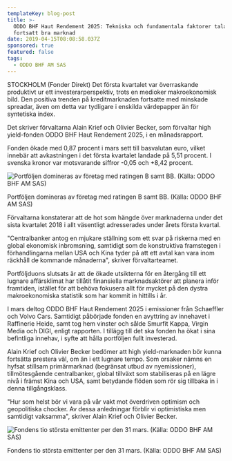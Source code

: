 ```yaml
---
templateKey: blog-post
title: >-
  ODDO BHF Haut Rendement 2025: Tekniska och fundamentala faktorer talar för
  fortsatt bra marknad
date: 2019-04-15T08:08:58.037Z
sponsored: true
featured: false
tags:
  - ODDO BHF AM SAS
---
```

STOCKHOLM (Fonder Direkt) Det första kvartalet var överraskande produktivt ur ett investerarperspektiv, trots en medioker makroekonomisk bild. Den positiva trenden på kreditmarknaden fortsatte med minskade spreadar, även om detta var tydligare i enskilda värdepapper än för syntetiska index.

Det skriver förvaltarna Alain Krief och Olivier Becker, som förvaltar high yield-fonden ODDO BHF Haut Rendement 2025, i en månadsrapport.

Fonden ökade med 0,87 procent i mars sett till basvalutan euro, vilket innebär att avkastningen i det första kvartalet landade på 5,51 procent. I svenska kronor var motsvarande siffror -0,05 och +8,42 procent.

![Portföljen domineras av företag med ratingen B samt BB. (Källa: ODDO BHF AM SAS)](/img/oddo15apr.png)

<span class="image-caption">Portföljen domineras av företag med ratingen B samt BB. (Källa: ODDO BHF AM SAS)</span>

Förvaltarna konstaterar att de hot som hängde över marknaderna under det sista kvartalet 2018 i allt väsentligt adresserades under årets första kvartal.



"Centralbanker antog en mjukare ställning som ett svar på riskerna med en global ekonomisk inbromsning, samtidigt som de konstruktiva framstegen i förhandlingarna mellan USA och Kina tyder på att ett avtal kan vara inom räckhåll de kommande månaderna", skriver förvaltarteamet.



Portföljduons slutsats är att de ökade utsikterna för en återgång till ett lugnare affärsklimat har tillåtit finansiella marknadsaktörer att planera inför framtiden, istället för att behöva fokusera allt för mycket på den dystra makroekonomiska statistik som har kommit in hittills i år.



I mars deltog ODDO BHF Haut Rendement 2025 i emissioner från Schaeffler och Volvo Cars. Samtidigt påbörjade fonden en avyttring av innehavet i Raffinerie Heide, samt tog hem vinster och sålde Smurfit Kappa, Virgin Media och DIGI, enligt rapporten. I tillägg till det ska fonden ha ökat i sina befintliga innehav, i syfte att hålla portföljen fullt investerad.



Alain Krief och Olivier Becker bedömer att high yield-marknaden bör kunna fortsätta prestera väl, om än i ett lugnare tempo. Som orsaker nämns en hyfsat stillsam primärmarknad (begränsat utbud av nyemissioner), tillmötesgående centralbanker, global tillväxt som stabiliseras på en lägre nivå i främst Kina och USA, samt betydande flöden som rör sig tillbaka in i denna tillgångsklass.



"Hur som helst bör vi vara på vår vakt mot överdriven optimism och geopolitiska chocker. Av dessa anledningar förblir vi optimistiska men samtidigt vaksamma", skriver Alain Krief och Olivier Becker.

![Fondens tio största emittenter per den 31 mars. (Källa: ODDO BHF AM SAS)](/img/oddo15apr2.png)

<span class="image-caption">Fondens tio största emittenter per den 31 mars. (Källa: ODDO BHF AM SAS)</span>
